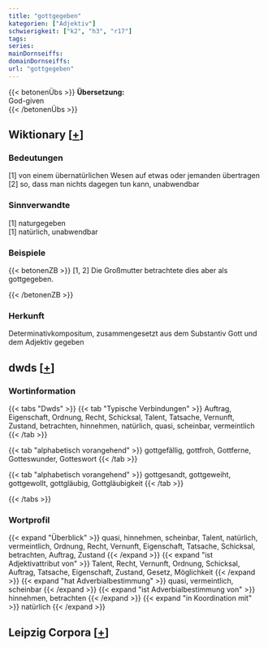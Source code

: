 ```yaml
---
title: "gottgegeben"
kategorien: ["Adjektiv"]
schwierigkeit: ["k2", "h3", "r17"]
tags:
series:
mainDornseiffs:
domainDornseiffs:
url: "gottgegeben"
---
```


{{< betonenÜbs >}}
**Übersetzung:**  
God-given  
{{< /betonenÜbs >}}

## Wiktionary [[+](https://de.wiktionary.org/wiki/gottgegeben)]

### Bedeutungen
[1] von einem übernatürlichen Wesen auf etwas oder jemanden übertragen  
[2] so, dass man nichts dagegen tun kann, unabwendbar  

### Sinnverwandte
[1] naturgegeben  
[1] natürlich, unabwendbar  

### Beispiele
{{< betonenZB >}}
[1, 2] Die Großmutter betrachtete dies aber als gottgegeben.  

{{< /betonenZB >}}
### Herkunft
Determinativkompositum, zusammengesetzt aus dem Substantiv Gott und dem Adjektiv gegeben  



## dwds [[+](https://www.dwds.de/wb/gottgegeben)]

### Wortinformation
{{< tabs "Dwds" >}}
{{< tab "Typische Verbindungen" >}}
Auftrag, Eigenschaft, Ordnung, Recht, Schicksal, Talent, Tatsache, Vernunft, Zustand, betrachten, hinnehmen, natürlich, quasi, scheinbar, vermeintlich
{{< /tab >}}

{{< tab "alphabetisch vorangehend" >}}
gottgefällig, gottfroh, Gottferne, Gotteswunder, Gotteswort
{{< /tab >}}

{{< tab "alphabetisch vorangehend" >}}
gottgesandt, gottgeweiht, gottgewollt, gottgläubig, Gottgläubigkeit
{{< /tab >}}

{{< /tabs >}}

### Wortprofil
{{< expand "Überblick" >}} quasi, hinnehmen, scheinbar, Talent, natürlich, vermeintlich, Ordnung, Recht, Vernunft, Eigenschaft, Tatsache, Schicksal, betrachten, Auftrag, Zustand {{< /expand >}}
{{< expand "ist Adjektivattribut von" >}} Talent, Recht, Vernunft, Ordnung, Schicksal, Auftrag, Tatsache, Eigenschaft, Zustand, Gesetz, Möglichkeit {{< /expand >}}
{{< expand "hat Adverbialbestimmung" >}} quasi, vermeintlich, scheinbar {{< /expand >}}
{{< expand "ist Adverbialbestimmung von" >}} hinnehmen, betrachten {{< /expand >}}
{{< expand "in Koordination mit" >}} natürlich {{< /expand >}}

## Leipzig Corpora [[+](https://corpora.uni-leipzig.de/en/res?word=gottgegeben&corpusId=deu_newscrawl-public_2018)]

